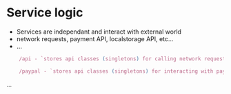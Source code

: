 # Service logic

- Services are independant and interact with external world
- network requests, payment API, localstorage API, etc…
- ...

```typescript
	/api - `stores api classes (singletons) for calling network requests (reusable across application)`
```

```typescript
	/paypal - `stores api classes (singletons) for interacting with paypal (reusable across application)`
```

...
